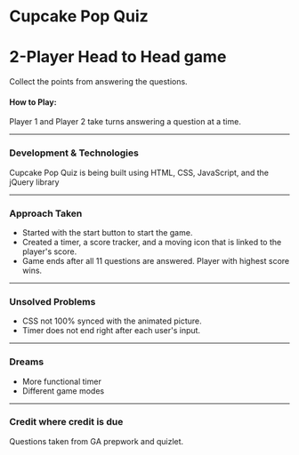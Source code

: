 # Cupcake Pop Quiz

# 2-Player Head to Head game


Collect the points from answering the questions.

#### How to Play:
Player 1 and Player 2 take turns answering a question at a time.

---

### Development & Technologies

Cupcake Pop Quiz is being built using HTML, CSS, JavaScript, and the jQuery library

---

### Approach Taken

+ Started with the start button to start the game.
+ Created a timer, a score tracker, and a moving icon that is linked to the player's score.
+ Game ends after all 11 questions are answered. Player with highest score wins.

---
### Unsolved Problems
+ CSS not 100% synced with the animated picture.
+ Timer does not end right after each user's input.


---
### Dreams
+ More functional timer
+ Different game modes

---
### Credit where credit is due

Questions taken from GA prepwork and quizlet.